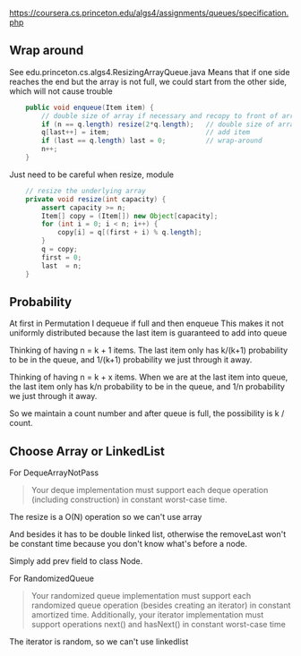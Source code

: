 https://coursera.cs.princeton.edu/algs4/assignments/queues/specification.php

## Wrap around
See edu.princeton.cs.algs4.ResizingArrayQueue.java
Means that if one side reaches the end but the array is not full, we could start from the other side, which will not cause trouble

```java
    public void enqueue(Item item) {
        // double size of array if necessary and recopy to front of array
        if (n == q.length) resize(2*q.length);   // double size of array if necessary
        q[last++] = item;                        // add item
        if (last == q.length) last = 0;          // wrap-around
        n++;
    }
```
Just need to be careful when resize, module
```java
    // resize the underlying array
    private void resize(int capacity) {
        assert capacity >= n;
        Item[] copy = (Item[]) new Object[capacity];
        for (int i = 0; i < n; i++) {
            copy[i] = q[(first + i) % q.length];
        }
        q = copy;
        first = 0;
        last  = n;
    }
```

## Probability
At first in Permutation I dequeue if full and then enqueue
This makes it not uniformly distributed because the last item is guaranteed to add into queue

Thinking of having n = k + 1 items. The last item only has k/(k+1) probability to be in the queue, 
and 1/(k+1) probability we just through it away.

Thinking of having n = k + x items. When we are at the last item into queue, the last item only has k/n probability to be in the queue,
and 1/n probability we just through it away.

So we maintain a count number and after queue is full, the possibility is k / count.

## Choose Array or LinkedList
For DequeArrayNotPass
> Your deque implementation must support each deque operation (including construction) in constant worst-case time.

The resize is a O(N) operation so we can't use array

And besides it has to be double linked list, otherwise the removeLast won't be constant time because you don't know what's before a node.

Simply add prev field to class Node.

For RandomizedQueue

> Your randomized queue implementation must support each randomized queue operation (besides creating an iterator) in constant amortized time.
> Additionally, your iterator implementation must support operations next() and hasNext() in constant worst-case time

The iterator is random, so we can't use linkedlist



